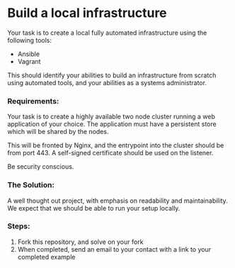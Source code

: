 # Build a local infrastructure

Your task is to create a local fully automated infrastructure using the following tools: 

- Ansible 
- Vagrant

This should identify your abilities to build an infrastructure from scratch using automated tools, and your abilities as a systems administrator.

### Requirements:
Your task is to create a highly available two node cluster running a web application of your choice. The application must have a persistent store which will be shared by the nodes.   

This will be fronted by Nginx, and the entrypoint into the cluster should be from port 443. A self-signed certificate should be used on the listener.

Be security conscious. 

### The Solution:
A well thought out project, with emphasis on readability and maintainability. We expect that we should be able to run your setup locally.

### Steps:
1) Fork this repository, and solve on your fork
2) When completed, send an email to your contact with a link to your completed example



